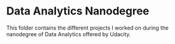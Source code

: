 # Data Analytics Nanodegree

This folder contains the different projects I worked on during the nanodegree of Data Analytics offered by Udacity.

